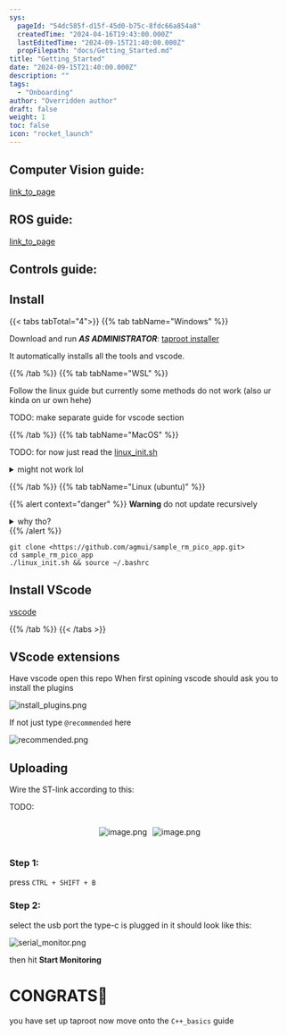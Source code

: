 ```yaml
---
sys:
  pageId: "54dc585f-d15f-45d0-b75c-8fdc66a854a8"
  createdTime: "2024-04-16T19:43:00.000Z"
  lastEditedTime: "2024-09-15T21:40:00.000Z"
  propFilepath: "docs/Getting_Started.md"
title: "Getting_Started"
date: "2024-09-15T21:40:00.000Z"
description: ""
tags:
  - "Onboarding"
author: "Overridden author"
draft: false
weight: 1
toc: false
icon: "rocket_launch"
---
```


## Computer Vision guide:

[link_to_page](86d45bc0-388b-4d26-8848-44f255f73d0e)

## ROS guide:

[link_to_page](3c76c1de-ec8f-46d6-8b0a-294005edc2d5)

## Controls guide:

## Install

{{< tabs tabTotal="4">}}
{{% tab tabName="Windows" %}}

Download and run _**AS ADMINISTRATOR**_: [taproot installer](https://github.com/Thornbots/TeachingFreshies/releases/tag/1.0)

It automatically installs all the tools and vscode.

{{% /tab %}}
{{% tab tabName="WSL" %}}

Follow the linux guide but currently some methods do not work (also ur kinda on ur own hehe)

TODO: make separate guide for vscode section

{{% /tab %}}
{{% tab tabName="MacOS" %}}

TODO: for now just read the [linux_init.sh](https://github.com/agmui/sample_rm_pico_app/blob/main/linux_init.sh)

<details>
<summary>might not work lol</summary>

`brew install libusb pkg-config`

Next install: [vscode](https://code.visualstudio.com/Download)

</details>

{{% /tab %}}
{{% tab tabName="Linux (ubuntu)" %}}

{{% alert context="danger" %}}
**Warning** do not update recursively
<details>
<summary>why tho?</summary>
There are some submodules that may go on for a while (like tinyusb) and I highly
recommend you don't need to get them.
If you want to see what submodules I update just look in `linux_init.sh`
</details>
{{% /alert %}}

```shell
git clone <https://github.com/agmui/sample_rm_pico_app.git>
cd sample_rm_pico_app
./linux_init.sh && source ~/.bashrc
```

## Install VScode

[vscode](https://code.visualstudio.com/Download)

{{% /tab %}}
{{< /tabs >}}

## VScode extensions

Have vscode open this repo
When first opining vscode should ask you to install the plugins

![install_plugins.png](https://prod-files-secure.s3.us-west-2.amazonaws.com/d518164a-d88e-44d1-a4ee-3adb3bd8bce0/89bd30f0-1825-4e77-867b-0a41ce370880/install_plugins.png?X-Amz-Algorithm=AWS4-HMAC-SHA256&X-Amz-Content-Sha256=UNSIGNED-PAYLOAD&X-Amz-Credential=ASIAZI2LB466W5662WAX%2F20250207%2Fus-west-2%2Fs3%2Faws4_request&X-Amz-Date=20250207T181006Z&X-Amz-Expires=3600&X-Amz-Security-Token=IQoJb3JpZ2luX2VjEGEaCXVzLXdlc3QtMiJGMEQCIGXBne9Ng88%2FQ62tj2eGS%2BiI44RNUCuAEZ9EFkhB32NKAiA3mb%2BI%2FhkYmAPLUzLXaJIvA5Zw2qNwXHR0sBfD6j%2Bxhyr%2FAwh6EAAaDDYzNzQyMzE4MzgwNSIMTUMM5SzJAQY35hqZKtwDwP5m82d9ntBrCFbduaFOF7lj9p8DtXH6%2FKIhXRhTHPFEXfAeLCTzphn2dBQBQIplbrOeLmu8Ojj2T67DPHzRoIPLD%2BiQ2OgCUI4P06JteK2A40Ay5iN%2B%2BRQ1f4Iq%2Bi6EihRQTnD4SO%2Fe8coJViWQqpV2yFsx8ipxmcHQ%2FnHUgiR%2BVse6GwY5SMMv0eHE%2BKdZfrFZ7ENLTObi%2F6wtpMBhmsU34XkUn9j%2FXZMC%2Bb%2B5R7DdhN%2Fniy24Si7G%2F12CgPQjJqKSRpLSsJnbCFNDUhOQie7HNeqNtzAsXGjwOR88xCAi5GG%2BuhBBn363POd4wWfq4Gdq7Iu%2BMw51%2B0JLGUovZ1x8HubGmUoxEoC9e%2B%2BeOYcs9uRP3FxLlCmPNAzK9DMTshYKTsIGg18z627%2BYZlJK7sRFO6k5WLHYpjryxb7Y95OZUiL1A7xtis6oDZD%2BYQ7vEoZ1OQAZrC9WawtyvuPVjHBVtmvJs5hGrkzZsYs8eZPJI1HTRUcvaHd5FMBKCsPsmSg%2FivU5zoevGKsIcr1c92BnvdwHzSyiD85Lldy6wJqKsTWKA%2BC%2FITmscgSBzbRmNtsQHGQ%2BnsbhST4sjFUwA0r%2BvtynXtDVk72xKirYG2WFTkyrNpxyliA%2BsEwu%2F2YvQY6pgFVMgMjDDtHEdTw3XZvTywNQiFyJkXNExR8niUvuotbNWF4D4D3BGyBcCW51awVwFkmGWJ%2B1sDKqOGtyHwKAkRdOmQIdAnb%2F66fOElTWy0RjYZbNsdp25f27s%2BF3sPD7b0Eu1nuqBqENXxAxxJ1lr3JLtCpctoI5%2B8f%2FluylIHLN1WoILgLqmGVHlngK%2BY9nbrk%2By5W8qVBY3TmPV9%2FfFGQn4xq5fKl&X-Amz-Signature=907772e97637699b8947e0368395033ef5db3066b16dcb914537b0fe0e749889&X-Amz-SignedHeaders=host&x-id=GetObject)

If not just type `@recommended` here  

![recommended.png](https://prod-files-secure.s3.us-west-2.amazonaws.com/d518164a-d88e-44d1-a4ee-3adb3bd8bce0/61e661e9-5d85-4dfc-be0d-8d2097a5e793/recommended.png?X-Amz-Algorithm=AWS4-HMAC-SHA256&X-Amz-Content-Sha256=UNSIGNED-PAYLOAD&X-Amz-Credential=ASIAZI2LB466W5662WAX%2F20250207%2Fus-west-2%2Fs3%2Faws4_request&X-Amz-Date=20250207T181006Z&X-Amz-Expires=3600&X-Amz-Security-Token=IQoJb3JpZ2luX2VjEGEaCXVzLXdlc3QtMiJGMEQCIGXBne9Ng88%2FQ62tj2eGS%2BiI44RNUCuAEZ9EFkhB32NKAiA3mb%2BI%2FhkYmAPLUzLXaJIvA5Zw2qNwXHR0sBfD6j%2Bxhyr%2FAwh6EAAaDDYzNzQyMzE4MzgwNSIMTUMM5SzJAQY35hqZKtwDwP5m82d9ntBrCFbduaFOF7lj9p8DtXH6%2FKIhXRhTHPFEXfAeLCTzphn2dBQBQIplbrOeLmu8Ojj2T67DPHzRoIPLD%2BiQ2OgCUI4P06JteK2A40Ay5iN%2B%2BRQ1f4Iq%2Bi6EihRQTnD4SO%2Fe8coJViWQqpV2yFsx8ipxmcHQ%2FnHUgiR%2BVse6GwY5SMMv0eHE%2BKdZfrFZ7ENLTObi%2F6wtpMBhmsU34XkUn9j%2FXZMC%2Bb%2B5R7DdhN%2Fniy24Si7G%2F12CgPQjJqKSRpLSsJnbCFNDUhOQie7HNeqNtzAsXGjwOR88xCAi5GG%2BuhBBn363POd4wWfq4Gdq7Iu%2BMw51%2B0JLGUovZ1x8HubGmUoxEoC9e%2B%2BeOYcs9uRP3FxLlCmPNAzK9DMTshYKTsIGg18z627%2BYZlJK7sRFO6k5WLHYpjryxb7Y95OZUiL1A7xtis6oDZD%2BYQ7vEoZ1OQAZrC9WawtyvuPVjHBVtmvJs5hGrkzZsYs8eZPJI1HTRUcvaHd5FMBKCsPsmSg%2FivU5zoevGKsIcr1c92BnvdwHzSyiD85Lldy6wJqKsTWKA%2BC%2FITmscgSBzbRmNtsQHGQ%2BnsbhST4sjFUwA0r%2BvtynXtDVk72xKirYG2WFTkyrNpxyliA%2BsEwu%2F2YvQY6pgFVMgMjDDtHEdTw3XZvTywNQiFyJkXNExR8niUvuotbNWF4D4D3BGyBcCW51awVwFkmGWJ%2B1sDKqOGtyHwKAkRdOmQIdAnb%2F66fOElTWy0RjYZbNsdp25f27s%2BF3sPD7b0Eu1nuqBqENXxAxxJ1lr3JLtCpctoI5%2B8f%2FluylIHLN1WoILgLqmGVHlngK%2BY9nbrk%2By5W8qVBY3TmPV9%2FfFGQn4xq5fKl&X-Amz-Signature=1f06b52194515aeaf26d247331671db380e90f107512be16b5f4ff3722bd0402&X-Amz-SignedHeaders=host&x-id=GetObject)

## Uploading

Wire the ST-link according to this:

TODO:

<div style="display: flex;flex-direction: row; column-gap:10px; max-width: 630px;justify-content: center;">
<div>

![image.png](https://prod-files-secure.s3.us-west-2.amazonaws.com/d518164a-d88e-44d1-a4ee-3adb3bd8bce0/210ecb78-1116-4d7b-b9b7-2292f66fa2c2/image.png?X-Amz-Algorithm=AWS4-HMAC-SHA256&X-Amz-Content-Sha256=UNSIGNED-PAYLOAD&X-Amz-Credential=ASIAZI2LB46655WCL74S%2F20250207%2Fus-west-2%2Fs3%2Faws4_request&X-Amz-Date=20250207T181008Z&X-Amz-Expires=3600&X-Amz-Security-Token=IQoJb3JpZ2luX2VjEGEaCXVzLXdlc3QtMiJGMEQCIF645WNU%2B2azHDMjrm6uJYhGfEzPMxzq%2F01CFCn3UerlAiBXZvxlwY%2BcKzuOjTrJDt%2F1zkuOpwgehglcpfspTOX9syr%2FAwh6EAAaDDYzNzQyMzE4MzgwNSIMlFjAASlmNlU4fTOLKtwDIGZdmYTtJEYFuAQEKfQh335gtwuo08lFr%2Bsy1a4vYuj2%2F0TJM51h5AiM59k8ipdUtj4J5fj%2Fbx2Vy6kuR4zpp1rBt5x5IjQlZ7%2BqhZNYKgQjWgPYeQJYDGuaoyyr7rJnndAQ39Np7%2BXcnTgA%2BZfmtNsIBw8HF2qcqIEHj6lBYtbJZ2oWPae9DhOfmitBkgcN1AP55ohxvJBcR0B0FUF0Gf%2BhLMCl9eVPDZ2mGI2OvHkh6HA0bNnb3uBIUq7SjXz0XuUB2ldmOMAxR4h6Y1WjwIAgcutckZWp2OzKT8dvErBBe7oHeAr3AwTIdn6m659uDMVb7tTEdVRi0CEfMXVOzTLpOfDYqlw%2F33YaLW%2BvGCoQIZb6VO6SadC8PVAshjgIcjuCZG8BgzGzDURWFQ9h14nPAzztlI9ax5%2FIhCTE2%2FaFgM1VrrAcQNh61jtelR%2FPcqqD3Ci9dtFqMWUFFaoBkr4VcEttnTCm8TtWsVlZYcClC3esfuEux8e5%2BAuNEOWMrewwnjQHkmWmtOOKSKiPm7TxY5m7zwptcWytTexWeyH8ceV9XIK%2BxWj7Y0BIofTvwhrq7%2BFLbFHl8xm8kwnUyj0oqT3hAYNiP2H9oNyOqZwV8czL1zXr4ZIiXsswgf2YvQY6pgFo7MEN%2Bm309EizwgLzRIm9Alu0hjXRjedxmgIWadodJNoRQiz8qGF02fJXSN11IzWnm98qPl7bR9iIF8pZKmpftPfYpKX0WVEyQEpmYDoPjZE8EL0eqwGPS43YiOSv937Aup9jd68xO6FmSAEH5s8cL7%2FpNYosiEvVKQZXAvu%2BYeVSGuI4wx9Php9RFhH5jA1v8vZfmTzZg4I76mzPAVeuozMljf%2FM&X-Amz-Signature=304ada6393f864969f1164f15bc154af16ddbc7e99522c12762d9326e7cbde09&X-Amz-SignedHeaders=host&x-id=GetObject)

</div>
<div>

![image.png](https://prod-files-secure.s3.us-west-2.amazonaws.com/d518164a-d88e-44d1-a4ee-3adb3bd8bce0/33a0fd0f-8ca6-4a86-8e09-26e95ded1fff/image.png?X-Amz-Algorithm=AWS4-HMAC-SHA256&X-Amz-Content-Sha256=UNSIGNED-PAYLOAD&X-Amz-Credential=ASIAZI2LB4664TOFE4VR%2F20250207%2Fus-west-2%2Fs3%2Faws4_request&X-Amz-Date=20250207T181008Z&X-Amz-Expires=3600&X-Amz-Security-Token=IQoJb3JpZ2luX2VjEGEaCXVzLXdlc3QtMiJHMEUCIQCgYvPEty4iDCXeZlXX8ALkJlAWkUZPa9eVq0rbgVIcSQIgT%2F55x%2BS7X0oU1R8BZ%2BmW16KY8XKy5%2Fh9IBR2g9osQqAq%2FwMIehAAGgw2Mzc0MjMxODM4MDUiDKKX%2FmEQLNKcuHhELSrcA5vODCJ5pkT%2BjE5%2BVxkdFc6tX4AV1%2FDPiEq9zRhJxeRXV%2BK%2BOUtkoy0tgQtrLEe7NjxOnXAeOmcohOVuh9HAH96ka%2BcOI9OI7VqCGnlVjNA%2BpM7PDAcFd1Jr9ke3YBwnG%2FNL8JN%2B%2BePLnDH1zrU8aMIKGzdi05zYhj72hZ3sMkSYmz5%2FR0xZ6%2BQ5v9bNIMFpb%2F6IuQUgObrIu7frIlOsmRCsS6mYXEKScsAw5ojmajz%2B%2Fd22VQtl%2F9AE67j0g0yLEpBl%2FESeYVIl2Z5RTEiXs%2FONSEcBrTWQviSYqOUUGop2iEpP%2B56MoIx2TojN9ZRSy0i4IY%2FHmqM7xy%2FOj3%2FJu%2Bm3gF%2B0YBQsyD7jnCUoF%2F1fw3jydlgAa1QJkRQec7Cf8HVEDryOM11gGtK%2B1ITaaPsW%2Fx0XeK%2F8KCFzc%2BNGdRlxnVqIkAI43uKfRY4U0aZZn33rXhBS4jbsnmyFhrc8Z1CvszC5i5O16%2Fp%2BwDkBQO8VhiRu5PXxYthyGERCSgsAxC7sG5SqvsKBybiWZ559Qj5z2NVC8KBAt3hMeugEa2TxOqEAkh%2B%2BBI%2BX9G0Ay3u22eyZufKqzsRJdouE2cZH2JzP6Yt6jyw0jt%2BTh70WRHDtJemDygkLWb7qhSSIMOT9mL0GOqUBduCBqIROsSKK%2B1%2F2PPy3rYOvoXkXZzzU86ifuofV7%2FlXzj9udznUgSItGJNksTZZnmanI3pI63%2BaOQja7FKKjaVYMU4YHaQGBhv%2BjCEf5vwpltUqGD8AnybHQhdNO0IqjXQZVBnsIjRsyxvULRtAJVjf5HUr1ILPPzacntvrW6y334fhmgJqc%2FHl2rvVNCqmKN4cEXYy1zcXHB4VWC2X3BZ4Z4ak&X-Amz-Signature=db98cb59f943b9f6a5d2bc9667fcdf42413f5dac59a301ffee0c4efcb21a4cab&X-Amz-SignedHeaders=host&x-id=GetObject)

</div>
</div>

### Step 1:

press `CTRL + SHIFT + B`

### Step 2:

select the usb port the type-c is plugged in it should look like this:

![serial_monitor.png](https://prod-files-secure.s3.us-west-2.amazonaws.com/d518164a-d88e-44d1-a4ee-3adb3bd8bce0/f03f4774-05d4-4393-b6a0-d5efb6d315ab/serial_monitor.png?X-Amz-Algorithm=AWS4-HMAC-SHA256&X-Amz-Content-Sha256=UNSIGNED-PAYLOAD&X-Amz-Credential=ASIAZI2LB466W5662WAX%2F20250207%2Fus-west-2%2Fs3%2Faws4_request&X-Amz-Date=20250207T181006Z&X-Amz-Expires=3600&X-Amz-Security-Token=IQoJb3JpZ2luX2VjEGEaCXVzLXdlc3QtMiJGMEQCIGXBne9Ng88%2FQ62tj2eGS%2BiI44RNUCuAEZ9EFkhB32NKAiA3mb%2BI%2FhkYmAPLUzLXaJIvA5Zw2qNwXHR0sBfD6j%2Bxhyr%2FAwh6EAAaDDYzNzQyMzE4MzgwNSIMTUMM5SzJAQY35hqZKtwDwP5m82d9ntBrCFbduaFOF7lj9p8DtXH6%2FKIhXRhTHPFEXfAeLCTzphn2dBQBQIplbrOeLmu8Ojj2T67DPHzRoIPLD%2BiQ2OgCUI4P06JteK2A40Ay5iN%2B%2BRQ1f4Iq%2Bi6EihRQTnD4SO%2Fe8coJViWQqpV2yFsx8ipxmcHQ%2FnHUgiR%2BVse6GwY5SMMv0eHE%2BKdZfrFZ7ENLTObi%2F6wtpMBhmsU34XkUn9j%2FXZMC%2Bb%2B5R7DdhN%2Fniy24Si7G%2F12CgPQjJqKSRpLSsJnbCFNDUhOQie7HNeqNtzAsXGjwOR88xCAi5GG%2BuhBBn363POd4wWfq4Gdq7Iu%2BMw51%2B0JLGUovZ1x8HubGmUoxEoC9e%2B%2BeOYcs9uRP3FxLlCmPNAzK9DMTshYKTsIGg18z627%2BYZlJK7sRFO6k5WLHYpjryxb7Y95OZUiL1A7xtis6oDZD%2BYQ7vEoZ1OQAZrC9WawtyvuPVjHBVtmvJs5hGrkzZsYs8eZPJI1HTRUcvaHd5FMBKCsPsmSg%2FivU5zoevGKsIcr1c92BnvdwHzSyiD85Lldy6wJqKsTWKA%2BC%2FITmscgSBzbRmNtsQHGQ%2BnsbhST4sjFUwA0r%2BvtynXtDVk72xKirYG2WFTkyrNpxyliA%2BsEwu%2F2YvQY6pgFVMgMjDDtHEdTw3XZvTywNQiFyJkXNExR8niUvuotbNWF4D4D3BGyBcCW51awVwFkmGWJ%2B1sDKqOGtyHwKAkRdOmQIdAnb%2F66fOElTWy0RjYZbNsdp25f27s%2BF3sPD7b0Eu1nuqBqENXxAxxJ1lr3JLtCpctoI5%2B8f%2FluylIHLN1WoILgLqmGVHlngK%2BY9nbrk%2By5W8qVBY3TmPV9%2FfFGQn4xq5fKl&X-Amz-Signature=ee493000f16ba78a51d35e4d23834f1bfefeb955ced93a8ce36d598c011fb2a8&X-Amz-SignedHeaders=host&x-id=GetObject)

then hit **Start Monitoring**

# CONGRATS🎉

you have set up taproot now move onto the `C++_basics` guide
